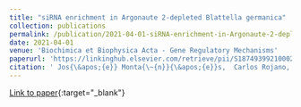 ```yaml
---
title: "siRNA enrichment in Argonaute 2-depleted Blattella germanica"
collection: publications
permalink: /publication/2021-04-01-siRNA-enrichment-in-Argonaute-2-depleted-Blattella-germanica
date: 2021-04-01
venue: 'Biochimica et Biophysica Acta - Gene Regulatory Mechanisms'
paperurl: 'https://linkinghub.elsevier.com/retrieve/pii/S1874939921000225'
citation: ' Jos{\&apos;{e}} Monta{\~{n}}{\&apos;{e}}s,  Carlos Rojano,  Guillem Ylla,  Maria Piulachs,  Jos{\&apos;{e}} Maestro, &quot;siRNA enrichment in Argonaute 2-depleted Blattella germanica.&quot; Biochimica et Biophysica Acta - Gene Regulatory Mechanisms, 2021.'
---
```

[Link to paper](https://linkinghub.elsevier.com/retrieve/pii/S1874939921000225){:target="_blank"}
